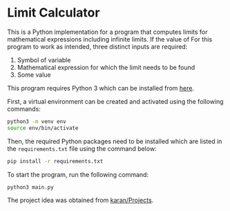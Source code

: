 # Limit Calculator
This is a Python implementation for a program that computes limits for mathematical expressions including infinite limits. If the value of For this program to work as intended, three distinct inputs are required:
1. Symbol of variable
2. Mathematical expression for which the limit needs to be found
3. Some value

This program requires Python 3 which can be installed from [here](https://www.python.org/downloads/).

First, a virtual environment can be created and activated using the following commands:

```bash
python3 -m venv env
source env/bin/activate
```

Then, the required Python packages need to be installed which are listed in the `requirements.txt` file using the command below:
```bash
pip install -r requirements.txt
```

To start the program, run the following command:
```bash
python3 main.py
```
The project idea was obtained from [karan/Projects](https://github.com/karan/Projects#numbers).
